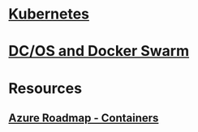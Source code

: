 # [Kubernetes](kubernetes/container-service-kubernetes-walkthrough.md)
# [DC/OS and Docker Swarm](dcos-swarm/container-service-dcos-quickstart.md)

# Resources
## [Azure Roadmap - Containers](https://azure.microsoft.com/roadmap/?category=containers)
